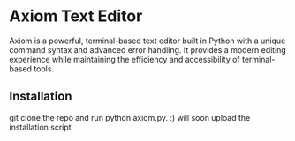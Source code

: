 # Axiom Text Editor

Axiom is a powerful, terminal-based text editor built in Python with a unique command syntax and advanced error handling. It provides a modern editing experience while maintaining the efficiency and accessibility of terminal-based tools.

## Installation
git clone the repo and run python axiom.py. :) will soon upload the installation script
